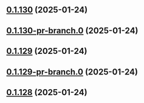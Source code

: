 ## [0.1.130](https://github.com/latha-414/AWS-CICD-web-app/compare/v0.1.130-pr-branch.0...v0.1.130) (2025-01-24)



## [0.1.130-pr-branch.0](https://github.com/latha-414/AWS-CICD-web-app/compare/v0.1.129...v0.1.130-pr-branch.0) (2025-01-24)



## [0.1.129](https://github.com/latha-414/AWS-CICD-web-app/compare/v0.1.129-pr-branch.0...v0.1.129) (2025-01-24)



## [0.1.129-pr-branch.0](https://github.com/latha-414/AWS-CICD-web-app/compare/v0.1.128...v0.1.129-pr-branch.0) (2025-01-24)



## [0.1.128](https://github.com/latha-414/AWS-CICD-web-app/compare/v0.1.128-pr-branch.0...v0.1.128) (2025-01-24)



